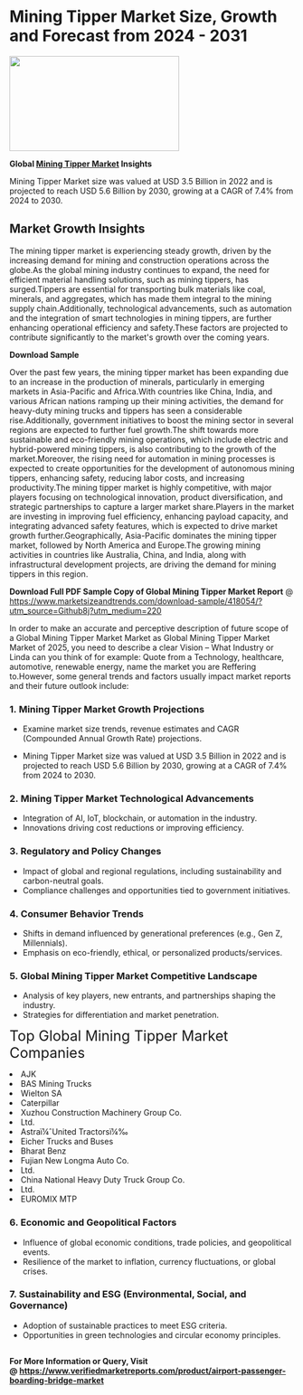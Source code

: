 <H1>Mining Tipper Market Size, Growth and Forecast from 2024 - 2031</H1><img class="aligncenter size-medium wp-image-584254" src="https://thirdeyenews.in/wp-content/uploads/2024/09/Global-Market-Research-300x168.jpeg" alt="" width="300" height="168" /><p><strong>Global&nbsp;<a href="https://www.marketsizeandtrends.com/download-sample/418054/?utm_source=Github8j?utm_medium=220">Mining Tipper Market</a> Insights</strong></p><p>Mining Tipper Market size was valued at USD 3.5 Billion in 2022 and is projected to reach USD 5.6 Billion by 2030, growing at a CAGR of 7.4% from 2024 to 2030.</p><p><h2>Market Growth Insights</h2> <p>The mining tipper market is experiencing steady growth, driven by the increasing demand for mining and construction operations across the globe.As the global mining industry continues to expand, the need for efficient material handling solutions, such as mining tippers, has surged.Tippers are essential for transporting bulk materials like coal, minerals, and aggregates, which has made them integral to the mining supply chain.Additionally, technological advancements, such as automation and the integration of smart technologies in mining tippers, are further enhancing operational efficiency and safety.These factors are projected to contribute significantly to the market's growth over the coming years.</p> <p><strong>Download Sample</strong></p> <p>Over the past few years, the mining tipper market has been expanding due to an increase in the production of minerals, particularly in emerging markets in Asia-Pacific and Africa.With countries like China, India, and various African nations ramping up their mining activities, the demand for heavy-duty mining trucks and tippers has seen a considerable rise.Additionally, government initiatives to boost the mining sector in several regions are expected to further fuel growth.The shift towards more sustainable and eco-friendly mining operations, which include electric and hybrid-powered mining tippers, is also contributing to the growth of the market.Moreover, the rising need for automation in mining processes is expected to create opportunities for the development of autonomous mining tippers, enhancing safety, reducing labor costs, and increasing productivity.The mining tipper market is highly competitive, with major players focusing on technological innovation, product diversification, and strategic partnerships to capture a larger market share.Players in the market are investing in improving fuel efficiency, enhancing payload capacity, and integrating advanced safety features, which is expected to drive market growth further.Geographically, Asia-Pacific dominates the mining tipper market, followed by North America and Europe.The growing mining activities in countries like Australia, China, and India, along with infrastructural development projects, are driving the demand for mining tippers in this region.<p><span class=""><strong>Download Full PDF Sample Copy of Global Mining Tipper Market Report</strong> @ <a href="https://www.marketsizeandtrends.com/download-sample/418054/?utm_source=Github8j?utm_medium=220" target="_blank">https://www.marketsizeandtrends.com/download-sample/418054/?utm_source=Github8j?utm_medium=220</a></span></p><p>In order to make an accurate and perceptive description of future scope of a Global&nbsp;Mining Tipper Market Market as Global&nbsp;Mining Tipper Market Market of 2025, you need to describe a clear Vision &ndash; What Industry or Linda can you think of for example: Quote from a Technology, healthcare, automotive, renewable energy, name the market you are Reffering to.However, some general trends and factors usually impact market reports and their future outlook include:</p><h3>1.&nbsp;<strong>Mining Tipper Market Growth Projections</strong></h3><ul><li>Examine market size trends, revenue estimates and CAGR (Compounded Annual Growth Rate) projections.</li><li><p>Mining Tipper Market size was valued at USD 3.5 Billion in 2022 and is projected to reach USD 5.6 Billion by 2030, growing at a CAGR of 7.4% from 2024 to 2030.</p></li></ul><h3>2.&nbsp;<strong>Mining Tipper Market Technological Advancements</strong></h3><ul><li>Integration of AI, IoT, blockchain, or automation in the industry.</li><li>Innovations driving cost reductions or improving efficiency.</li></ul><h3>3.&nbsp;<strong>Regulatory and Policy Changes</strong></h3><ul><li>Impact of global and regional regulations, including sustainability and carbon-neutral goals.</li><li>Compliance challenges and opportunities tied to government initiatives.</li></ul><h3>4.&nbsp;<strong>Consumer Behavior Trends</strong></h3><ul><li>Shifts in demand influenced by generational preferences (e.g., Gen Z, Millennials).</li><li>Emphasis on eco-friendly, ethical, or personalized products/services.</li></ul><h3>5.&nbsp;<strong>Global Mining Tipper Market Competitive Landscape</strong></h3><ul><li>Analysis of key players, new entrants, and partnerships shaping the industry.</li><li>Strategies for differentiation and market penetration.</li></ul><p data-pm-slice="1 1 []"><span style="color: inherit; font-family: inherit; font-size: 25px;">Top Global Mining Tipper Market Companies</span></p><div class="" data-test-id=""><p><li>AJK</li><li> BAS Mining Trucks</li><li> Wielton SA</li><li> Caterpillar</li><li> Xuzhou Construction Machinery Group Co.</li><li> Ltd.</li><li> Astraï¼ˆUnited Tractorsï¼‰</li><li> Eicher Trucks and Buses</li><li> Bharat Benz</li><li> Fujian New Longma Auto Co.</li><li> Ltd.</li><li> China National Heavy Duty Truck Group Co.</li><li> Ltd.</li><li> EUROMIX MTP</li></p></div><h3>6.&nbsp;<strong>Economic and Geopolitical Factors</strong></h3><ul><li>Influence of global economic conditions, trade policies, and geopolitical events.</li><li>Resilience of the market to inflation, currency fluctuations, or global crises.</li></ul><h3>7.&nbsp;<strong>Sustainability and ESG (Environmental, Social, and Governance)</strong></h3><ul><li>Adoption of sustainable practices to meet ESG criteria.</li><li>Opportunities in green technologies and circular economy principles.</li></ul><h2><strong style="font-size: 14px;">For More Information or Query, Visit @&nbsp;</strong><a style="background-color: #ffffff; font-size: 14px;" href="https://www.marketsizeandtrends.com/report/mining-tipper-market/" target="_blank">https://www.verifiedmarketreports.com/product/airport-passenger-boarding-bridge-market</a></h2>